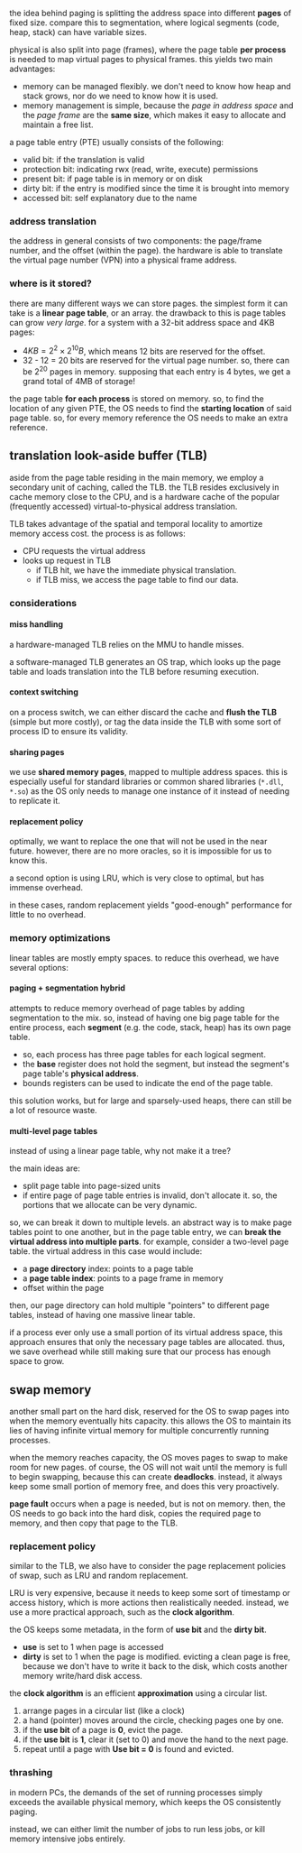 the idea behind paging is splitting the address space into different **pages** of fixed size. compare this to segmentation, where logical segments (code, heap, stack) can have variable sizes.

physical is also split into page (frames), where the page table **per process** is needed to map virtual pages to physical frames. this yields two main advantages:
- memory can be managed flexibly. we don't need to know how heap and stack grows, nor do we need to know how it is used.
- memory management is simple, because the *page in address space* and the *page frame* are the **same size**, which makes it easy to allocate and maintain a free list.

a page table entry (PTE) usually consists of the following:
- valid bit: if the translation is valid
- protection bit: indicating rwx (read, write, execute) permissions
- present bit: if page table is in memory or on disk
- dirty bit: if the entry is modified since the time it is brought into memory
- accessed bit: self explanatory due to the name
### address translation
the address in general consists of two components: the page/frame number, and the offset (within the page). the hardware is able to translate the virtual page number (VPN) into a physical frame address.
### where is it stored?
there are many different ways we can store pages. the simplest form it can take is a **linear page table**, or an array. the drawback to this is page tables can grow *very large*. for a system with a 32-bit address space and 4KB pages:
-  $4KB = 2^{2} \times 2^{10}B$, which means 12 bits are reserved for the offset.
-  32 - 12 = 20 bits are reserved for the virtual page number. so, there can be $2^{20}$ pages in memory. supposing that each entry is 4 bytes, we get a grand total of 4MB of storage!

the page table **for each process** is stored on memory. so, to find the location of any given PTE, the OS needs to find the **starting location** of said page table. so, for every memory reference the OS needs to make an extra reference.

## translation look-aside buffer (TLB)
aside from the page table residing in the main memory, we employ a secondary unit of caching, called the TLB. the TLB resides exclusively in cache memory close to the CPU, and is a hardware cache of the popular (frequently accessed) virtual-to-physical address translation.

TLB takes advantage of the spatial and temporal locality to amortize memory access cost. the process is as follows:
- CPU requests the virtual address
- looks up request in TLB
	- if TLB hit, we have the immediate physical translation. 
	- if TLB miss, we access the page table to find our data.

### considerations
#### miss handling
a hardware-managed TLB relies on the MMU to handle misses. 

a software-managed TLB generates an OS trap, which looks up the page table and loads translation into the TLB before resuming execution.
#### context switching
on a process switch, we can either discard the cache and **flush the TLB** (simple but more costly), or tag the data inside the TLB with some sort of process ID to ensure its validity.
#### sharing pages
we use **shared memory pages**, mapped to multiple address spaces. this is especially useful for standard libraries or common shared libraries (`*.dll`, `*.so`) as the OS only needs to manage one instance of it instead of needing to replicate it.
#### replacement policy
optimally, we want to replace the one that will not be used in the near future. however, there are no more oracles, so it is impossible for us to know this.

a second option is using LRU, which is very close to optimal, but has immense overhead.

in these cases, random replacement yields "good-enough" performance for little to no overhead. 
### memory optimizations
linear tables are mostly empty spaces. to reduce this overhead, we have several options:
#### paging + segmentation hybrid
attempts to reduce memory overhead of page tables by adding segmentation to the mix. so, instead of having one big page table for the entire process, each **segment** (e.g. the code, stack, heap) has its own page table.
- so, each process has three page tables for each logical segment.
- the **base** register does not hold the segment, but instead the segment's page table's **physical address**.
- bounds registers can be used to indicate the end of the page table.

this solution works, but for large and sparsely-used heaps, there can still be a lot of resource waste.
#### multi-level page tables
instead of using a linear page table, why not make it a tree? 

the main ideas are:
- split page table into page-sized units
- if entire page of page table entries is invalid, don't allocate it. so, the portions that we allocate can be very dynamic.

so, we can break it down to multiple levels. an abstract way is to make page tables point to one another, but in the page table entry, we can **break the virtual address into multiple parts**. for example, consider a two-level page table. the virtual address in this case would include:
- a **page directory** index: points to a page table
- a **page table index**: points to a page frame in memory
- offset within the page

then, our page directory can hold multiple "pointers" to different page tables, instead of having one massive linear table. 

if a process ever only use a small portion of its virtual address space, this approach ensures that only the necessary page tables are allocated. thus, we save overhead while still making sure that our process has enough space to grow.
## swap memory
another small part on the hard disk, reserved for the OS to swap pages into when the memory eventually hits capacity. this allows the OS to maintain its lies of having infinite virtual memory for multiple concurrently running processes.

when the memory reaches capacity, the OS moves pages to swap to make room for new pages. of course, the OS will not wait until the memory is full to begin swapping, because this can create **deadlocks**. instead, it always keep some small portion of memory free, and does this very proactively.
 
**page fault** occurs when a page is needed, but is not on memory. then, the OS needs to go back into the hard disk, copies the required page to memory, and then copy that page to the TLB.
### replacement policy
similar to the TLB, we also have to consider the page replacement policies of swap, such as LRU and random replacement.

LRU is very expensive, because it needs to keep some sort of timestamp or access history, which is more actions then realistically needed. instead, we use a more practical approach, such as the **clock algorithm**.

the OS keeps some metadata, in the form of **use bit** and the **dirty bit**.
- **use** is set to 1 when page is accessed
- **dirty** is set to 1 when the page is modified. evicting a clean page is free, because we don't have to write it back to the disk, which costs another memory write/hard disk access.

 the **clock algorithm** is an efficient **approximation** using a circular list.
1. arrange pages in a circular list (like a clock)
2. a hand (pointer) moves around the circle, checking pages one by one.
3. if the **use bit** of a page is **0**, evict the page.
4. if the **use bit** is **1**, clear it (set to 0) and move the hand to the next page.
5. repeat until a page with **Use bit = 0** is found and evicted.

### thrashing
in modern PCs, the demands of the set of running processes simply exceeds the available physical memory, which keeps the OS consistently paging. 

instead, we can either limit the number of jobs to run less jobs, or kill memory intensive jobs entirely.